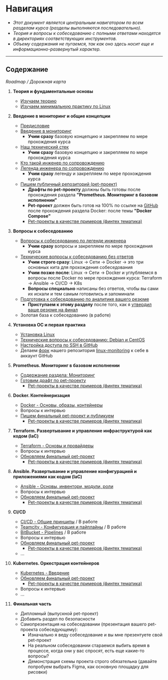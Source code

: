 # Навигация

- _Этот документ является центральным навигатором по всем разделам курса (разделы выполняются последовательно)._
- _Теория и вопросы к собеседованию с полными ответами находятся в директориях соответствующих инструментов._
- _Объему содержания не пугаемся, так как оно здесь носит еще и информационно-развернутый характер._

---

## Содержание

_Roadmap / Дорожная карта_

1. **Теория и фундаментальные основы**
    * [Изучаем теорию](https://teletype.in/@lamjob/wjNvt64l77l)
    * [Изучаем минимальную практику по Linux](https://teletype.in/@lamjob/SsV-puwmQlR)

2.  **Введение в мониторинг и общие концепции**
    * [Предисловие](https://github.com/lamjob1993/linux-monitoring/blob/main/navigation/others/%D0%9F%D1%80%D0%B5%D0%B4%D0%B8%D1%81%D0%BB%D0%BE%D0%B2%D0%B8%D0%B5%20%D0%BA%20%D0%BA%D1%83%D1%80%D1%81%D1%83.md)
    * [Введение в мониторинг](https://github.com/lamjob1993/linux-monitoring/tree/main/navigation/introduction_monitoring)
       * **Учим сразу** базовую концепцию и закрепляем по мере прохождения курса
    * [Наш технический стек](https://github.com/lamjob1993/linux-monitoring/blob/main/navigation/others/%D0%A1%D1%82%D0%B5%D0%BA%20%D0%BE%D1%82%D0%B4%D0%B5%D0%BB%D0%B0.md)
       * **Учим сразу** базовую концепцию и закрепляем по мере прохождения курса
    * [Кто такой инженер по сопровождению](https://teletype.in/@lamjob/B9uUuCqXaTu)
    * [Легенда инженера по сопровождению](https://github.com/lamjob1993/linux-monitoring/blob/main/navigation/others/%D0%9B%D0%B5%D0%B3%D0%B5%D0%BD%D0%B4%D0%B0%20%D0%B8%D0%BD%D0%B6%D0%B5%D0%BD%D0%B5%D1%80%D0%B0.md)
       * **Учим сразу** легенду и закрепляем по мере прохождения курса
    * [Пишем публичный репозиторий (pet-проект)](https://github.com/lamjob1993/linux-monitoring/blob/main/navigation/public_repository/README.md)
       * **Драфты по pet-проекту** должны быть готовы после прохождения раздела **"Prometheus. Мониторинг в базовом исполнении"**
       * **Pet-проект** должен быть готов на 100% по ссылке на [GitHub](https://github.com/) после прохождения раздела Docker: после темы **"Docker Compose"**
       * [Pet-проекты в качестве примеров (финтех тематика)
](https://github.com/lamjob1993/linux-monitoring/blob/main/navigation/public_repository/example-pet.md)
    
3. **Вопросы к собеседованию**
    * [Вопросы к собеседованию по легенде инженера](https://github.com/lamjob1993/linux-monitoring/blob/main/navigation/others/%D0%92%D0%BE%D0%BF%D1%80%D0%BE%D1%81%D1%8B%20%D0%BA%20%D0%BB%D0%B5%D0%B3%D0%B5%D0%BD%D0%B4%D0%B5.md)
       * **Учим сразу** вопросы и закрепляем по мере прохождения курса
    * [Технические вопросы к собеседованию без ответов](https://github.com/lamjob1993/linux-monitoring/blob/main/navigation/others/%D0%92%D0%BE%D0%BF%D1%80%D0%BE%D1%81%D1%8B%20%D0%B1%D0%B5%D0%B7%20%D0%BE%D1%82%D0%B2%D0%B5%D1%82%D0%BE%D0%B2.md)
       * **Учим строго сразу**: Linux → Сети → Docker → это три основных кита для прохождения собеседования
       * **Учим позже после**: Linux → Сети → Docker и углубляемся в вопросы после Docker по мере прохождения курса: Terraform → Ansible → CI/CD → K8s
       * **Вопросы специально** написаны без ответов, чтобы вы сами их искали и тем самым готовились и запоминали
    * [Подготовка к собеседованию по аналитике вашего резюме](https://github.com/lamjob1993/linux-monitoring/blob/main/navigation/cv_final/README.md)
       * **Приступаем к этому разделу** после того, как я [утвердил ваше резюме на финал](https://t.me/c/2168307578/253/257)
    * Золотая база к собеседованию (в работе)

4. **Установка ОС и первая практика**
    * [Установка Linux](https://github.com/lamjob1993/linux-monitoring/tree/main/tasks/linux_install)
    * [Технические вопросы к собеседованию: Debian и CentOS](https://github.com/lamjob1993/linux-monitoring/blob/main/tasks/linux_install/tech_questions.md)
    * [Настройка доступа по SSH в GitHub](https://github.com/lamjob1993/linux-monitoring/blob/main/.files/%D0%93%D0%B5%D0%BD%D0%B5%D1%80%D0%B0%D1%86%D0%B8%D1%8F%20SSH%20%D0%B4%D0%BB%D1%8F%20GitHub.md)
    * Делаем [форк](https://github.com/lamjob1993/linux-monitoring/blob/main/.files/%D0%A4%D0%BE%D1%80%D0%BA%20%D0%B2%20GitHub.md) нашего репозитория [linux-monitoring](https://github.com/lamjob1993/linux-monitoring) к себе в аккаунт GitHub

5.  **Prometheus. Мониторинг в базовом исполнении**
    * [Содержание раздела: Мониторинг](https://github.com/lamjob1993/linux-monitoring/blob/main/tasks/README.md)
    * [Готовим драфт по pet-проекту](https://github.com/lamjob1993/linux-monitoring/blob/main/navigation/public_repository/README.md)
       * [Pet-проекты в качестве примеров (финтех тематика)](https://github.com/lamjob1993/linux-monitoring/blob/main/navigation/public_repository/example-pet.md)

6.  **Docker. Контейнеризация**
    * [Docker - Основы, образы, контейнеры](https://github.com/lamjob1993/docker-monitoring)
    * Вопросы к интервью
    * [Пишем финальный pet-проект и публикуем](https://github.com/lamjob1993/linux-monitoring/blob/main/navigation/public_repository/README.md)
       * [Pet-проекты в качестве примеров (финтех тематика)](https://github.com/lamjob1993/linux-monitoring/blob/main/navigation/public_repository/example-pet.md)

7.  **Terraform. Развертывание и управление инфраструктурой как кодом (IaC)**
    * [Terraform - Основы и провайдеры](https://github.com/lamjob1993/terraform-monitoring)
    * Вопросы к интервью
    * [Обновляем финальный pet-проект](https://github.com/lamjob1993/linux-monitoring/blob/main/navigation/public_repository/README.md)
       * [Pet-проекты в качестве примеров (финтех тематика)](https://github.com/lamjob1993/linux-monitoring/blob/main/navigation/public_repository/example-pet.md)

8.  **Ansible. Развертывание и управление конфигурацией и приложениями как кодом (IaC)**
    * [Ansible - Основы, инвентори, модули, роли](https://github.com/lamjob1993/ansible-monitoring/tree/main)
    * Вопросы к интервью
    * [Обновляем финальный pet-проект](https://github.com/lamjob1993/linux-monitoring/blob/main/navigation/public_repository/README.md)
       * [Pet-проекты в качестве примеров (финтех тематика)](https://github.com/lamjob1993/linux-monitoring/blob/main/navigation/public_repository/example-pet.md)

9.  **CI/CD**
    * [CI/CD - Общие принципы](https://github.com/lamjob1993/ci-cd-monitoring) / В работе
    * [Teamcity - Конфигурация и пайплайны](https://github.com/lamjob1993/ci-cd-monitoring) / В работе
    * [BitBucket - Pipelines](https://github.com/lamjob1993/ci-cd-monitoring) / В работе
    * Вопросы к интервью
    * [Обновляем финальный pet-проект](https://github.com/lamjob1993/linux-monitoring/blob/main/navigation/public_repository/README.md)
       * [Pet-проекты в качестве примеров (финтех тематика)](https://github.com/lamjob1993/linux-monitoring/blob/main/navigation/public_repository/example-pet.md)
    * ...

10. **Kubernetes. Оркестрация контейнеров**
    * [Kubernetes - Введение](https://github.com/lamjob1993/kubernetes-monitoring)
    * [Обновляем финальный pet-проект](https://github.com/lamjob1993/linux-monitoring/blob/main/navigation/public_repository/README.md)
       * [Pet-проекты в качестве примеров (финтех тематика)](https://github.com/lamjob1993/linux-monitoring/blob/main/navigation/public_repository/example-pet.md)
    * Вопросы к интервью
    * ...

11. **Финальная часть**
    * Дипломный (выпускной pet-проект)
    * Добавить раздел по безопасности
    * Самопрезентация на собеседовании (презентация вашего pet-проекта собеседующему):
       * Изначально я веду собеседование и вы мне презентуете свой pet-проект
       * На реальном собеседовании стараемся выбить время в процессе, когда они у вас спросят, есть еще какие-то вопросы?
       * Демонстрация схемы проекта строго обязательна (давайте попробуем выбрать Figma, как основную площадку для рисовки)

